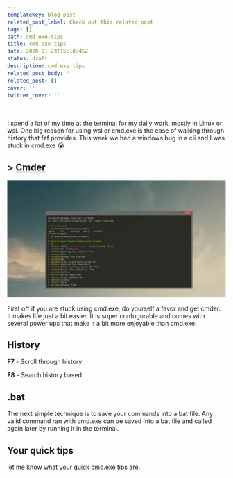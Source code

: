 ```yaml
---
templateKey: blog-post
related_post_label: Check out this related post
tags: []
path: cmd.exe-tips
title: cmd.exe tips
date: 2020-01-23T15:18:45Z
status: draft
description: cmd.exe tips
related_post_body: ''
related_post: []
cover: ''
twitter_cover: ''

---
```

I spend a lot of my time at the terminal for my daily work, mostly in Linux or wsl.  One big reason for using wsl or cmd.exe is the ease of walking through history that fzf provides.  This week we had a windows bug in a cli and I was stuck in cmd.exe 😭

## > [Cmder](https://cmder.net/ "cmder")

[![](/static/main.png)](https://cmder.net/ "Cmder")

First off if you are stuck using cmd.exe, do yourself a favor and get cmder.  It makes life just a bit easier.  It is super confugurable and comes with several power ups that make it a bit more enjoyable than cmd.exe.

## History

**F7** - Scroll through history

**F8** - Search history based

## .bat

The next simple technique is to save your commands into a 
bat file. Any valid command ran with cmd.exe can be saved into a bat file and called again later by running it in the terminal.


## Your quick tips

let me know what your quick cmd.exe tips are.